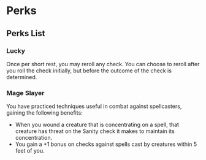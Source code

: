 # Perks



## Perks List

### Lucky

Once per short rest, you may reroll any check. You can choose to reroll after you roll the check initially, but before the outcome of the check is determined.

### Mage Slayer

You have practiced techniques useful in combat against spellcasters, gaining the following benefits:

* When you wound a creature that is concentrating on a spell, that creature has threat on the Sanity check it makes to maintain its concentration.
* You gain a +1 bonus on checks against spells cast by creatures within 5 feet of you.



